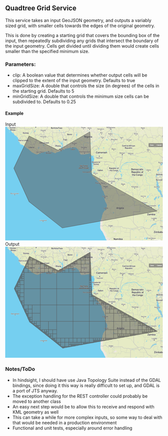 ## Quadtree Grid Service

This service takes an input GeoJSON geometry, and outputs a variably sized grid, with smaller cells towards the edges 
of the original geometry.

This is done by creating a starting grid that covers the bounding box of the input, then repeatedly subdividing any
grids that intersect the boundary of the input geometry. Cells get divided until dividing them would create cells
smaller than the specified minimum size.

### Parameters:
<ul>
<li>clip: A boolean value that determines whether output cells will be clipped to the extent of the input geometry. Defaults to true
<li>maxGridSize: A double that controls the size (in degrees) of the cells in the starting grid. Defaults to 5
<li>minGridSize: A double that controls the minimum size cells can be subdivided to. Defaults to 0.25
</ul>

#### Example
Input
![Input](/images/input.png)
Output
![Output](/images/output.png)


### Notes/ToDo
<ul>
<li>In hindsight, I should have use Java Topology Suite instead of the GDAL bindings, since doing it this way is really 
difficult to set up, and GDAL is a port of JTS anyway.
<li>The exception handling for the REST controller could probably be moved to another class
<li>An easy next step would be to allow this to receive and respond with KML geometry as well
<li>This can take a while for more complex inputs, so some way to deal with that would be needed in a production environment
<li>Functional and unit tests, especially around error handling
</ul>